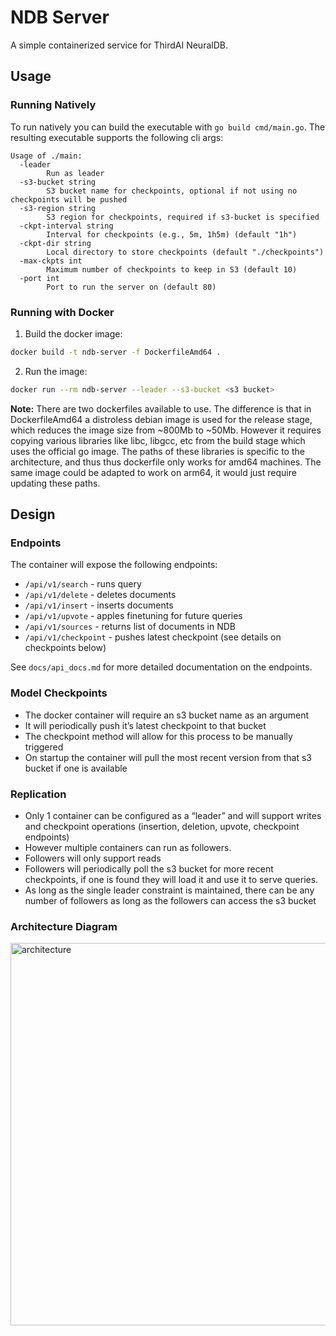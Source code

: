 # NDB Server

A simple containerized service for ThirdAI NeuralDB.

## Usage

### Running Natively
To run natively you can build the executable with `go build cmd/main.go`. The resulting executable supports the following cli args:
```
Usage of ./main:
  -leader
    	Run as leader
  -s3-bucket string
    	S3 bucket name for checkpoints, optional if not using no checkpoints will be pushed
  -s3-region string
    	S3 region for checkpoints, required if s3-bucket is specified
  -ckpt-interval string
    	Interval for checkpoints (e.g., 5m, 1h5m) (default "1h")
  -ckpt-dir string
    	Local directory to store checkpoints (default "./checkpoints")
  -max-ckpts int
    	Maximum number of checkpoints to keep in S3 (default 10)
  -port int
    	Port to run the server on (default 80)
```
### Running with Docker
1. Build the docker image:
```bash
docker build -t ndb-server -f DockerfileAmd64 .
```
2. Run the image: 
```bash
docker run --rm ndb-server --leader --s3-bucket <s3 bucket>
```
__Note:__ There are two dockerfiles available to use. The difference is that in DockerfileAmd64 a distroless debian image is used for the release stage, which reduces the image size from ~800Mb to ~50Mb. However it requires copying various libraries like libc, libgcc, etc from the build stage which uses the official go image. The paths of these libraries is specific to the architecture, and thus thus dockerfile only works for amd64 machines. The same image could be adapted to work on arm64, it would just require updating these paths.  

## Design 

### Endpoints

The container will expose the following endpoints:

- `/api/v1/search` - runs query
- `/api/v1/delete` - deletes documents
- `/api/v1/insert` - inserts documents
- `/api/v1/upvote` - apples finetuning for future queries
- `/api/v1/sources` - returns list of documents in NDB
- `/api/v1/checkpoint` - pushes latest checkpoint (see details on checkpoints below)

See `docs/api_docs.md` for more detailed documentation on the endpoints.

### Model Checkpoints

- The docker container will require an s3 bucket name as an argument
- It will periodically push it’s latest checkpoint to that bucket
- The checkpoint method will allow for this process to be manually triggered
- On startup the container will pull the most recent version from that s3 bucket if one is available

### Replication

- Only 1 container can be configured as a “leader” and will support writes and checkpoint operations (insertion, deletion, upvote, checkpoint endpoints)
- However multiple containers can run as followers.
- Followers will only support reads
- Followers will periodically poll the s3 bucket for more recent checkpoints, if one is found they will load it and use it to serve queries.
- As long as the single leader constraint is maintained, there can be any number of followers as long as the followers can access the s3 bucket


### Architecture Diagram
<img width="685" height="612" alt="architecture" src="https://github.com/user-attachments/assets/764a7a76-3716-464c-a75f-f2fb363abc86" />
